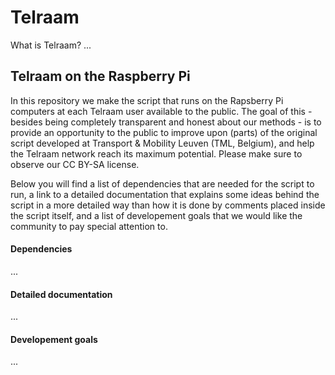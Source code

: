 # Telraam

What is Telraam? ...

## Telraam on the Raspberry Pi

In this repository we make the script that runs on the Rapsberry Pi computers at each Telraam user available to the public. The goal of this - besides being completely transparent and honest about our methods - is to provide an opportunity to the public to improve upon (parts) of the original script developed at Transport & Mobility Leuven (TML, Belgium), and help the Telraam network reach its maximum potential. Please make sure to observe our CC BY-SA license.

Below you will find a list of dependencies that are needed for the script to run, a link to a detailed documentation that explains some ideas behind the script in a more detailed way than how it is done by comments placed inside the script itself, and a list of developement goals that we would like the community to pay special attention to.

#### Dependencies

...

#### Detailed documentation

...

#### Developement goals

...
